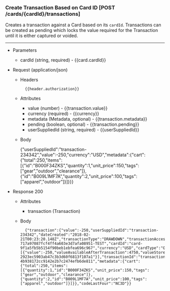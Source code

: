 <a name="post-transaction-by-cardid-anchor"></a>

### Create Transaction Based on Card ID [POST /cards/{cardId}/transactions]
Creates a transaction against a Card based on its `cardId`.
Transactions can be created as pending which locks the value required for the Transaction until it is either captured or voided. 

---
+ Parameters
    + cardId (string, required) - {{card.cardId}}

+ Request (application/json)
    + Headers
    
            {{header.authorization}}

    + Attributes
        + value (number) - {{transaction.value}}
        + currency (required) - {{currency}}
        + metadata (Metadata, optional) - {{transaction.metadata}}
        + pending (boolean, optional) - {{transaction.pending}}
        + userSuppliedId (string, required) - {{userSuppliedId}}        
        
    + Body 
        
        {"userSuppliedId":"transaction-234342","value":-250,"currency":"USD","metadata":{"cart":{"total":250,"items":[{"id":"B000F34ZKS","quantity":1,"unit_price":150,"tags":["gear","outdoor","clearance"]},{"id":"B009L1MF7A","quantity":2,"unit_price":100,"tags":["apparel","outdoor"]}]}}}
    
            
    
+ Response 200
    + Attributes
        + transaction (Transaction)

    + Body

            {"transaction":{"value":-250,"userSuppliedId":"transaction-234342","dateCreated":"2018-02-21T00:23:20.148Z","transactionType":"DRAWDOWN","transactionAccessMethod":"CARDID","valueAvailableAfterTransaction":4750,"giftbitUserId":"user-717a97087fcf4ff4a603e3d7afa08951-TEST","cardId":"card-9f1a5fb5b5154f90beb1ebfea696c967","currency":"USD","cardType":"GIFT_CARD","transactionBreakdown":[{"value":-250,"valueAvailableAfterTransaction":4750,"valueStoreId":"value-2923ec5903ab47c3b3d60f6813f107a1"}],"transactionId":"transaction-4b938172cc9142e2b7c2474efb6de811","metadata":{"cart":{"total":250,"items":[{"quantity":1,"id":"B000F34ZKS","unit_price":150,"tags":["gear","outdoor","clearance"]},{"quantity":2,"id":"B009L1MF7A","unit_price":100,"tags":["apparel","outdoor"]}]}},"codeLastFour":"NC3D"}}


